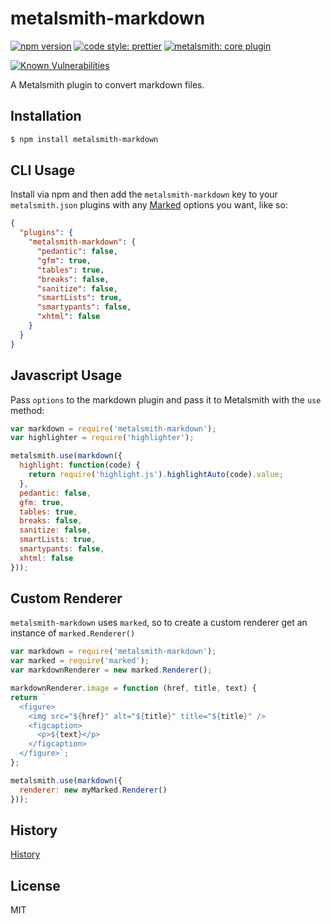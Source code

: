 # metalsmith-markdown

[![npm version][npm-badge]][npm-url]
[![code style: prettier][prettier-badge]][prettier-url]
[![metalsmith: core plugin][metalsmith-badge]][metalsmith-url]

[![Known Vulnerabilities][snyk-badge]][synk-url]

A Metalsmith plugin to convert markdown files.

## Installation

```bash
$ npm install metalsmith-markdown
```

## CLI Usage

  Install via npm and then add the `metalsmith-markdown` key to your `metalsmith.json` plugins with any [Marked](https://github.com/markedjs/marked) options you want, like so:

```json
{
  "plugins": {
    "metalsmith-markdown": {
      "pedantic": false,
      "gfm": true,
      "tables": true,
      "breaks": false,
      "sanitize": false,
      "smartLists": true,
      "smartypants": false,
      "xhtml": false
    }
  }
}
```

## Javascript Usage

  Pass `options` to the markdown plugin and pass it to Metalsmith with the `use` method:

```js
var markdown = require('metalsmith-markdown');
var highlighter = require('highlighter');

metalsmith.use(markdown({
  highlight: function(code) {
    return require('highlight.js').highlightAuto(code).value;
  },
  pedantic: false,
  gfm: true,
  tables: true,
  breaks: false,
  sanitize: false,
  smartLists: true,
  smartypants: false,
  xhtml: false
}));
```

## Custom Renderer

  `metalsmith-markdown` uses `marked`, so to create a custom renderer get an instance of `marked.Renderer()`

```js
var markdown = require('metalsmith-markdown');
var marked = require('marked');
var markdownRenderer = new marked.Renderer();

markdownRenderer.image = function (href, title, text) {
return `
  <figure>
    <img src="${href}" alt="${title}" title="${title}" />
    <figcaption>
      <p>${text}</p>
    </figcaption>
  </figure>`;
};

metalsmith.use(markdown({
  renderer: new myMarked.Renderer()
}));
```

## History

[History](./History.md#Latest)

## License

MIT

[npm-badge]: https://img.shields.io/npm/v/metalsmith-markdown.svg
[npm-url]: https://www.npmjs.com/package/metalsmith-markdown
[prettier-badge]: https://img.shields.io/badge/code_style-prettier-ff69b4.svg?longCache=true
[prettier-url]: https://github.com/prettier/prettier
[metalsmith-badge]: https://img.shields.io/badge/metalsmith-core_plugin-green.svg?longCache=true
[metalsmith-url]: http://metalsmith.io
[snyk-badge]: https://snyk.io/test/github/segmentio/metalsmith-markdown/badge.svg?targetFile=package.json
[synk-url]: https://snyk.io/test/github/segmentio/metalsmith-markdown?targetFile=package.json
